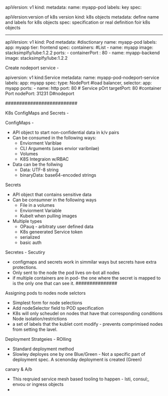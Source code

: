 apiVersion: v1 
kind: 
metadata: 
  name: myapp-pod
  labels:
    key
spec:
  
apiVersion:version of k8s version
kind: k8s objects
metadata: define name and labels for k8s objects
spec: specification or real definition foir k8s objects

-----
apiVersion: v1 
kind: Pod
metadata:  #disctionary
  name: myapp-pod
  labels:
    app: myapp
    tier: frontend
spec:
  containers: #List
    - name: myapp
      image: stacksimplfy/lube:1.2.2
      ports: 
        - containerPort : 80
    - name: myapp-backend
      image: stacksimplfy/lube:1.2.2

Create nodeport service -

apiversion: v1
kind:Service
metadata:
  name: myapp-pod-nodeport-service
  labels: 
    app: myapp
spec: 
  type: NodePort #load balancer, 
  selector:
    app: myapp
  ports: 
    - name: http
      port: 80 # Service pOrt
      targetPort: 80 #container Port
      nodePort: 31231 D#nodeport
  

##########################


K8s ConfigMaps and Secrets - 

ConfigMaps -
- API object to start non-confidential data in k/v pairs
- Can be consumed in the following ways:
  - Enviorment Variblae
  - CLI Arguments (uses envior varibnlae)
  - Volumes
  - K8S Integraion w/RBAC
- Data can be the follwing
  - Data: UTF-8 string
  - binaryData: base64-encoded strings

Secrets 
- API object that contains sensitive data
- Can be consumner in the following ways
  -   File in a volumes
  -   Enviorment Variable
  -   Kubelt when pulling images
- Multiple types
  - OPauq - arbitraty user defined data
  - K8s geneerated Service token
  - serialized
  - basic auth

Secretes - Secutiry 
- configmaps and secrets work in simmilar ways but secrets have extra protections.
- Only sent to the node the pod lives on-bot all nodes
- if multiple containers are in pod- the one where the secret is mapped to is the only one that can see it.
###############


Assigning pods to nodes 
node selctors 
 - Simplest form for node selections
 - Add nodeSelector field to POD specification
 - K8s will only scheudel on nodes that have that corresponding conditions
Node isolation/restrictions
- a set of labels that the kublet cont modify - prevents comprimised nodes from setting the lavel.

Deployment Stratgeies - ROlling 
 - Standard deployment  method
 - Slowley deployes one by one
 Blue/Green -
  Not a specific part of deployment spec.
A scenonday deployment is created (Green)

canary & A/b
- This reqruied service mesh based tooling to happen - Isti, consul;, envou or ingress objects 
- 
